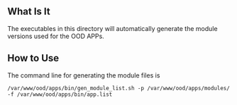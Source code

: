 ## What Is It

The executables in this directory will automatically generate the module versions used for the OOD APPs. 

## How to Use

The command line for generating the module files is

```
/var/www/ood/apps/bin/gen_module_list.sh -p /var/www/ood/apps/modules/ -f /var/www/ood/apps/bin/app.list
```
